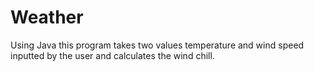 # Weather
Using Java this program takes two values temperature and wind speed inputted by the user and calculates the wind chill.
